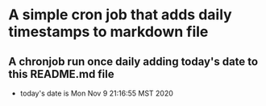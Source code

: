 A simple cron job that adds daily timestamps to markdown file
============================================================
## A chronjob run once daily adding today's date to this README.md file
* today's date is Mon Nov  9 21:16:55 MST 2020

